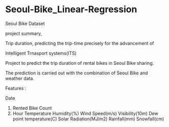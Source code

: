 # Seoul-Bike_Linear-Regression


Seoul Bike Dataset  

project summary,

Trip duration, predicting the trip-time precisely for the advancement of

Intelligent Trnasport systems(ITS)

Project to predict the trip duration of rental bikes in Seoul Bike sharing.

The prediction is carried out with the combination of Seoul Bike and weather data.

Features :

Date
1. Rented Bike Count
2. Hour
Temperature
Humidity(%)
Wind Speed(m/s)
Visibility(10m)
Dew point temperature(C)
Solar Radiation(MJ/m2)
Rainfall(mm)
Snowfall(cm)
